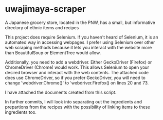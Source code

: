 # uwajimaya-scraper
A Japanese grocery store, located in the PNW, has a small, but informative directory of ethnic items and recipes

This project does require Selenium. If you haven't heard of Selenium, it is an automated way in accessing webpages. I prefer using Selenium over other web scraping methods because it lets you interact with the website more than BeautifulSoup or ElementTree would allow. 

Additionally, you need to add a webdriver. Either GeckoDriver (Firefox) or ChromeDriver (Chrome) would work. This allows Selenium to open your desired browser and interact with the web contents. The attached code does use ChromeDriver, so if you prefer GeckoDriver, you will need to change 'webdriver.Chrome()' to 'webdriver.Firefox() on lines 20 and 73.

I have attached the documents created from this script.

In further commits, I will look into separating out the ingredients and prepartions from the recipes with the possibility of linking items to these ingredients too.
